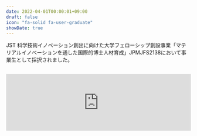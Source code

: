 ```yaml
---
date: 2022-04-01T00:00:01+09:00
draft: false
icon: "fa-solid fa-user-graduate"
showDate: true
---
```


JST 科学技術イノベーション創出に向けた大学フェローシップ創設事業「マテリアルイノベーションを通した国際的博士人材育成」JPMJFS2138において事業生として採択されました。

<iframe class="hatenablogcard" style="width:100%;height:155px;margin:15px 0;max-width:680px;" title="科学技術イノベーション創出に向けた大学フェローシップ創設事業 | ボトムアップ型 分野指定型マテリアル分野 令和2年度3月～令和9年度" src="https://hatenablog-parts.com/embed?url=http://fellowship-program.osakafu-u.ac.jp/" frameborder="0" scrolling="no"></iframe>
